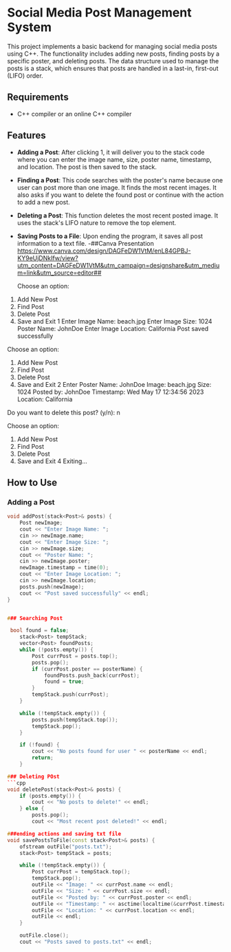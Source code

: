 # Social Media Post Management System

This project implements a basic backend for managing social media posts using C++. The functionality includes adding new posts, finding posts by a specific poster, and deleting posts. The data structure used to manage the posts is a stack, which ensures that posts are handled in a last-in, first-out (LIFO) order.

## Requirements
- C++ compiler or an online C++ compiler

## Features

- **Adding a Post**: 
  After clicking 1, it will deliver you to the stack code where you can enter the image name, size, poster name, timestamp, and location. The post is then saved to the stack.

- **Finding a Post**: 
  This code searches with the poster's name because one user can post more than one image. It finds the most recent images. It also asks if you want to delete the found post or continue with the action to add a new post.

- **Deleting a Post**: 
  This function deletes the most recent posted image. It uses the stack's LIFO nature to remove the top element.

- **Saving Posts to a File**: 
  Upon ending the program, it saves all post information to a text file.
-##Canva Presentation https://www.canva.com/design/DAGFeDW1VtM/enL84GPBJ-KY9eUjDNkIfw/view?utm_content=DAGFeDW1VtM&utm_campaign=designshare&utm_medium=link&utm_source=editor##

  Choose an option:
1. Add New Post
2. Find Post
3. Delete Post
4. Save and Exit
1
Enter Image Name: beach.jpg
Enter Image Size: 1024
Poster Name: JohnDoe
Enter Image Location: California
Post saved successfully

Choose an option:
1. Add New Post
2. Find Post
3. Delete Post
4. Save and Exit
2
Enter Poster Name: JohnDoe
Image: beach.jpg
Size: 1024
Posted by: JohnDoe
Timestamp: Wed May 17 12:34:56 2023
Location: California

Do you want to delete this post? (y/n): n

Choose an option:
1. Add New Post
2. Find Post
3. Delete Post
4. Save and Exit
4
Exiting...


## How to Use

### Adding a Post
```cpp
void addPost(stack<Post>& posts) {
    Post newImage;
    cout << "Enter Image Name: ";
    cin >> newImage.name;
    cout << "Enter Image Size: ";
    cin >> newImage.size;
    cout << "Poster Name: ";
    cin >> newImage.poster;
    newImage.timestamp = time(0);
    cout << "Enter Image Location: ";
    cin >> newImage.location;
    posts.push(newImage);
    cout << "Post saved successfully" << endl;
}


### Searching Post

 bool found = false;
    stack<Post> tempStack;
    vector<Post> foundPosts;  
    while (!posts.empty()) {
        Post currPost = posts.top();
        posts.pop();
        if (currPost.poster == posterName) {
            foundPosts.push_back(currPost);
            found = true;
        }
        tempStack.push(currPost);
    }

    while (!tempStack.empty()) {
        posts.push(tempStack.top());
        tempStack.pop();
    }

    if (!found) {
        cout << "No posts found for user " << posterName << endl;
        return;
    }

### Deleting POst
```cpp
void deletePost(stack<Post>& posts) {
    if (posts.empty()) {
        cout << "No posts to delete!" << endl;
    } else {
        posts.pop();
        cout << "Most recent post deleted!" << endl;

###ending actions and saving txt file
void savePostsToFile(const stack<Post>& posts) {
    ofstream outFile("posts.txt");
    stack<Post> tempStack = posts;

    while (!tempStack.empty()) {
        Post currPost = tempStack.top();
        tempStack.pop();
        outFile << "Image: " << currPost.name << endl;
        outFile << "Size: " << currPost.size << endl;
        outFile << "Posted by: " << currPost.poster << endl;
        outFile << "Timestamp: " << asctime(localtime(&currPost.timestamp));
        outFile << "Location: " << currPost.location << endl;
        outFile << endl;
    }

    outFile.close();
    cout << "Posts saved to posts.txt" << endl;
